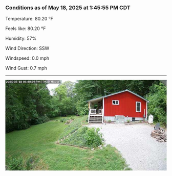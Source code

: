 ### Conditions as of May 18, 2025 at 1:45:55 PM CDT 

Temperature: 80.20 &deg;F

Feels like: 80.20 &deg;F

Humidity: 57%

Wind Direction: SSW

Windspeed: 0.0 mph

Wind Gust: 0.7 mph

---

<img src="./images/latest.jpeg"/>

